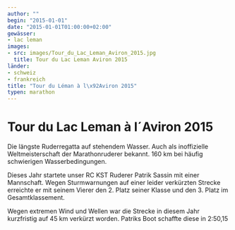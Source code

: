 ```yaml
---
author: ""
begin: "2015-01-01"
date: "2015-01-01T01:00:00+02:00"
gewässer: 
- lac leman
images:
- src: images/Tour_du_Lac_Leman_Aviron_2015.jpg
  title: Tour du Lac Leman Aviron 2015
länder: 
- schweiz
- frankreich
title: "Tour du Léman à l\x92Aviron 2015"
typen: marathon
---
```





# Tour du Lac Leman à l´Aviron 2015


Die längste Ruderregatta auf stehendem Wasser. Auch als inoffizielle Weltmeisterschaft der Marathonruderer bekannt. 160 km bei häufig schwierigen Wasserbedingungen.

Dieses Jahr startete unser RC KST Ruderer Patrik Sassin mit einer Mannschaft. Wegen Sturmwarnungen auf einer leider verkürzten Strecke erreichte er mit seinem Vierer den 2. Platz seiner Klasse und den 3. Platz im Gesamtklassement.

Wegen extremen Wind und Wellen war die Strecke in diesem Jahr kurzfristig auf 45 km verkürzt worden. Patriks Boot schaffte diese in 2:50,15
